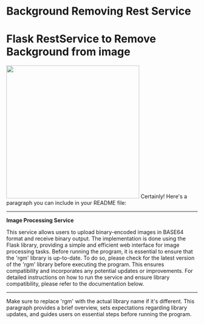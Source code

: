 # Background Removing Rest Service
<h1>Flask RestService to Remove Background from image</h1>
<img src="https://hotpot.ai/images/site/ai/background_remover/teaser.jpg" width="350px">
Certainly! Here's a paragraph you can include in your README file:

---

**Image Processing Service**

This service allows users to upload binary-encoded images in BASE64 format and receive binary output. The implementation is done using the Flask library, providing a simple and efficient web interface for image processing tasks. Before running the program, it is essential to ensure that the 'rgm' library is up-to-date. To do so, please check for the latest version of the 'rgm' library before executing the program. This ensures compatibility and incorporates any potential updates or improvements. For detailed instructions on how to run the service and ensure library compatibility, please refer to the documentation below.

---

Make sure to replace 'rgm' with the actual library name if it's different. This paragraph provides a brief overview, sets expectations regarding library updates, and guides users on essential steps before running the program.

